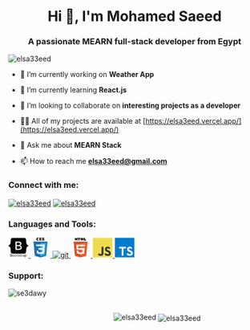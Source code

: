 <h1 align="center">Hi 👋, I'm Mohamed Saeed</h1>
<h3 align="center">A passionate MEARN full-stack developer from Egypt</h3>

<p align="left"> <img src="https://komarev.com/ghpvc/?username=elsa33eed&label=Profile%20views&color=0e75b6&style=flat" alt="elsa33eed" /> </p>

- 🔭 I’m currently working on **Weather App**

- 🌱 I’m currently learning **React.js**

- 👯 I’m looking to collaborate on **interesting projects as a developer**

- 👨‍💻 All of my projects are available at [https://elsa3eed.vercel.app/](https://elsa3eed.vercel.app/)

- 💬 Ask me about **MEARN Stack**

- 📫 How to reach me **elsa33eed@gmail.com**

<h3 align="left">Connect with me:</h3>
<p align="left">
<a href="https://linkedin.com/in/elsa33eed" target="blank"><img align="center" src="https://raw.githubusercontent.com/rahuldkjain/github-profile-readme-generator/master/src/images/icons/Social/linked-in-alt.svg" alt="elsa33eed" height="30" width="40" /></a>
<a href="https://www.leetcode.com/elsa33eed" target="blank"><img align="center" src="https://raw.githubusercontent.com/rahuldkjain/github-profile-readme-generator/master/src/images/icons/Social/leet-code.svg" alt="elsa33eed" height="30" width="40" /></a>
</p>

<h3 align="left">Languages and Tools:</h3>
<p align="left"> <a href="https://getbootstrap.com" target="_blank" rel="noreferrer"> <img src="https://raw.githubusercontent.com/devicons/devicon/master/icons/bootstrap/bootstrap-plain-wordmark.svg" alt="bootstrap" width="40" height="40"/> </a> <a href="https://www.w3schools.com/css/" target="_blank" rel="noreferrer"> <img src="https://raw.githubusercontent.com/devicons/devicon/master/icons/css3/css3-original-wordmark.svg" alt="css3" width="40" height="40"/> </a> <a href="https://git-scm.com/" target="_blank" rel="noreferrer"> <img src="https://www.vectorlogo.zone/logos/git-scm/git-scm-icon.svg" alt="git" width="40" height="40"/> </a> <a href="https://www.w3.org/html/" target="_blank" rel="noreferrer"> <img src="https://raw.githubusercontent.com/devicons/devicon/master/icons/html5/html5-original-wordmark.svg" alt="html5" width="40" height="40"/> </a> <a href="https://developer.mozilla.org/en-US/docs/Web/JavaScript" target="_blank" rel="noreferrer"> <img src="https://raw.githubusercontent.com/devicons/devicon/master/icons/javascript/javascript-original.svg" alt="javascript" width="40" height="40"/> </a> <a href="https://www.typescriptlang.org/" target="_blank" rel="noreferrer"> <img src="https://raw.githubusercontent.com/devicons/devicon/master/icons/typescript/typescript-original.svg" alt="typescript" width="40" height="40"/> </a> </p>

<h3 align="left">Support:</h3>
<p><a href="https://www.buymeacoffee.com/se3dawy"> <img style="margin-bottom:10px" align="left" src="https://cdn.buymeacoffee.com/buttons/v2/default-yellow.png" height="50" width="210" alt="se3dawy" /></a></p><br><br>

<p><img align="left" src="https://github-readme-stats.vercel.app/api/top-langs?username=elsa33eed&show_icons=true&locale=en&layout=compact" alt="elsa33eed" /></p>

<p>&nbsp;<img align="center" src="https://github-readme-stats.vercel.app/api?username=elsa33eed&show_icons=true&locale=en" alt="elsa33eed" /></p>
